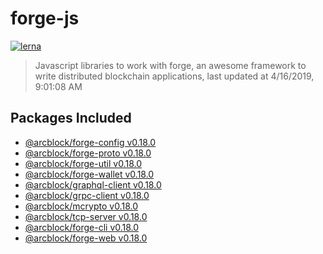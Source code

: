 # forge-js

[![lerna](https://img.shields.io/badge/maintained%20with-lerna-cc00ff.svg)](https://lernajs.io/)

> Javascript libraries to work with forge, an awesome framework to write distributed blockchain applications, last updated at 4/16/2019, 9:01:08 AM

## Packages Included

- [@arcblock/forge-config v0.18.0](./packages/forge-config)
- [@arcblock/forge-proto v0.18.0](./packages/forge-proto)
- [@arcblock/forge-util v0.18.0](./packages/forge-util)
- [@arcblock/forge-wallet v0.18.0](./packages/forge-wallet)
- [@arcblock/graphql-client v0.18.0](./packages/graphql-client)
- [@arcblock/grpc-client v0.18.0](./packages/grpc-client)
- [@arcblock/mcrypto v0.18.0](./packages/mcrypto)
- [@arcblock/tcp-server v0.18.0](./packages/tcp-server)
- [@arcblock/forge-cli v0.18.0](./apps/forge-cli)
- [@arcblock/forge-web v0.18.0](./apps/forge-web)
